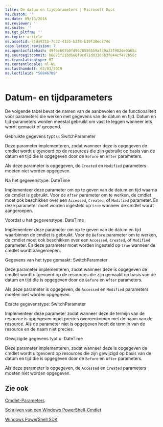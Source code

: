 ```yaml
---
title: De datum en tijdparameters | Microsoft Docs
ms.custom: ''
ms.date: 09/13/2016
ms.reviewer: ''
ms.suite: ''
ms.tgt_pltfrm: ''
ms.topic: article
ms.assetid: 71da921b-7c32-4155-b2f8-b19f30ec774d
caps.latest.revision: 7
ms.openlocfilehash: 49f6c667b0fd9678586559af39a33f982de0a68c
ms.sourcegitcommit: b6871f21bd666f9cd71dd336bb3f844cf472b56c
ms.translationtype: MT
ms.contentlocale: nl-NL
ms.lasthandoff: 02/03/2019
ms.locfileid: "56846709"
---
```

# <a name="date-and-time-parameters"></a>Datum- en tijdparameters

De volgende tabel bevat de namen van de aanbevolen en de functionaliteit voor parameters die werken met gegevens van de datum en tijd. Datum en tijd-parameters worden meestal gebruikt om vast te leggen wanneer iets wordt gemaakt of geopend.

Gebruikte gegevens typt u: SwitchParameter

Deze parameter implementeren, zodat wanneer deze is opgegeven de cmdlet wordt uitgevoerd op de resources die zijn gebruikt op basis van de datum en tijd die is opgegeven door de `Before` en `After` parameters.

Als deze parameter is opgegeven, de `Created` en `Modified` parameters moeten niet worden opgegeven.

Na het gegevenstype: DateTime

Implementeer deze parameter om op te geven van de datum en tijd waarna de cmdlet is gebruikt. Voor de `After` parameter om te werken, de cmdlet moet ook beschikken over een `Accessed`, `Created`, of `Modified` parameter. En deze parameter moet worden ingesteld op `true` wanneer de cmdlet wordt aangeroepen.

Voordat u het gegevenstype: DateTime

Implementeer deze parameter om op te geven van de datum en tijd waarbinnen de cmdlet is gebruikt. Voor de `Before` parameter om te werken, de cmdlet moet ook beschikken over een `Accessed`, `Created`, of `Modified` parameter. En deze parameter moet worden ingesteld op `true` wanneer de cmdlet wordt aangeroepen.

Gegevens van het type gemaakt: SwitchParameter

Deze parameter implementeren, zodat wanneer deze is opgegeven de cmdlet wordt uitgevoerd op de resources die zijn gemaakt op basis van de datum en tijd die is opgegeven door de `Before` en `After` parameters.

Als deze parameter is opgegeven, de `Accessed` en `Modified` parameters moeten niet worden opgegeven.

Exacte gegevenstype: SwitchParameter

Implementeer deze parameter zodat wanneer deze de termijn van de resource is opgegeven moet precies overeenkomen met de naam van de resource. Als de parameter niet is opgegeven hoeft de termijn van de resource en de naam niet precies.

Gewijzigde gegevens typt u: DateTime

Deze parameter implementeren, zodat wanneer deze is opgegeven de cmdlet wordt uitgevoerd op resources die zijn gewijzigd op basis van de datum en tijd die is opgegeven door de `Before` en `After` parameters.

Als deze parameter is opgegeven, de `Accessed` en `Created` parameters moeten niet worden opgegeven.

## <a name="see-also"></a>Zie ook

[Cmdlet-Parameters](./cmdlet-parameters.md)

[Schrijven van een Windows PowerShell-Cmdlet](./writing-a-windows-powershell-cmdlet.md)

[Windows PowerShell SDK](../windows-powershell-reference.md)
